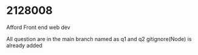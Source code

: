 # 2128008
 Afford Front end web dev

All question are in the main branch named as q1 and q2
gitignore(Node) is already added